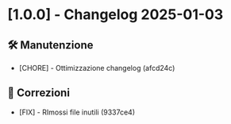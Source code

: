 # [1.0.0] - Changelog 2025-01-03

## 🛠️ Manutenzione
- [CHORE] - Ottimizzazione changelog (afcd24c)

## 🐛 Correzioni
- [FIX] - RImossi file inutili (9337ce4)

